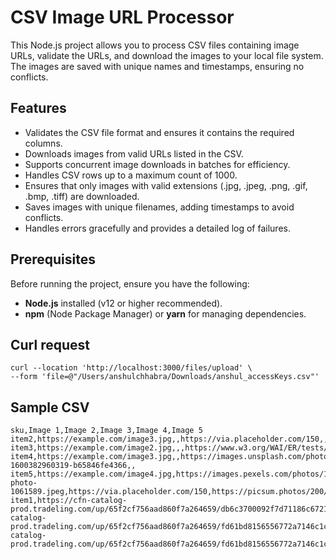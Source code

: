 
# CSV Image URL Processor

This Node.js project allows you to process CSV files containing image URLs, validate the URLs, and download the images to your local file system. The images are saved with unique names and timestamps, ensuring no conflicts.

## Features
- Validates the CSV file format and ensures it contains the required columns.
- Downloads images from valid URLs listed in the CSV.
- Supports concurrent image downloads in batches for efficiency.
- Handles CSV rows up to a maximum count of 1000.
- Ensures that only images with valid extensions (.jpg, .jpeg, .png, .gif, .bmp, .tiff) are downloaded.
- Saves images with unique filenames, adding timestamps to avoid conflicts.
- Handles errors gracefully and provides a detailed log of failures.

## Prerequisites

Before running the project, ensure you have the following:

- **Node.js** installed (v12 or higher recommended).
- **npm** (Node Package Manager) or **yarn** for managing dependencies.

## Curl request
```
curl --location 'http://localhost:3000/files/upload' \
--form 'file=@"/Users/anshulchhabra/Downloads/anshul_accessKeys.csv"'
```

## Sample CSV
```
sku,Image 1,Image 2,Image 3,Image 4,Image 5
item2,https://example.com/image3.jpg,,https://via.placeholder.com/150,,
item3,https://example.com/image2.jpg,,,https://www.w3.org/WAI/ER/tests/xhtml/testfiles/resources/pdf/dummy.pdf,
item4,https://example.com/image3.jpg,,https://images.unsplash.com/photo-1600382960319-b65846fe4366,,
item5,https://example.com/image4.jpg,https://images.pexels.com/photos/1061589/pexels-photo-1061589.jpeg,https://via.placeholder.com/150,https://picsum.photos/200/300,
item1,https://cfn-catalog-prod.tradeling.com/up/65f2cf756aad860f7a264659/db6c3700092f7d71186c67213643e3fc.jpg,https://cfn-catalog-prod.tradeling.com/up/65f2cf756aad860f7a264659/fd61bd8156556772a7146c1c167c4fd4.jpg,,,,https://cfn-catalog-prod.tradeling.com/up/65f2cf756aad860f7a264659/fd61bd8156556772a7146c1c167c4fd4.sdfgjpg,
```

